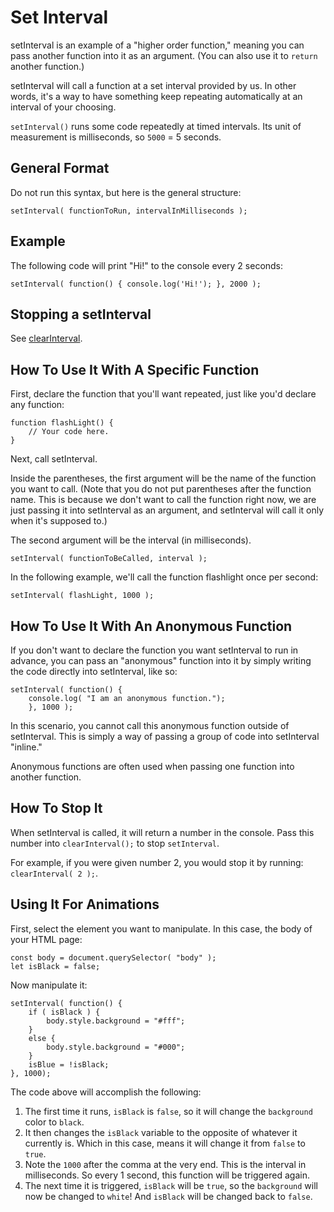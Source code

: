 # Set Interval

setInterval is an example of a "higher order function," meaning you can pass another function into it as an argument. (You can also use it to `return` another function.)

setInterval will call a function at a set interval provided by us. In other words, it's a way to have something keep repeating automatically at an interval of your choosing.

`setInterval()` runs some code repeatedly at timed intervals. Its unit of measurement is milliseconds, so `5000` = 5 seconds.


## General Format

Do not run this syntax, but here is the general structure:

```
setInterval( functionToRun, intervalInMilliseconds );
```


## Example

The following code will print "Hi!" to the console every 2 seconds:

```
setInterval( function() { console.log('Hi!'); }, 2000 );
```


## Stopping a setInterval

See [clearInterval](https://github.com/toddcf/code-snippets/blob/master/javascript/timers/clearInterval.md).


## How To Use It With A Specific Function

First, declare the function that you'll want repeated, just like you'd declare any function:

```
function flashLight() {
	// Your code here.
}
```

Next, call setInterval.

Inside the parentheses, the first argument will be the name of the function you want to call. (Note that you do not put parentheses after the function name. This is because we don't want to call the function right now, we are just passing it into setInterval as an argument, and setInterval will call it only when it's supposed to.)

The second argument will be the interval (in milliseconds).

```
setInterval( functionToBeCalled, interval );
```

In the following example, we'll call the function flashlight once per second:

```
setInterval( flashLight, 1000 );
```

## How To Use It With An Anonymous Function

If you don't want to declare the function you want setInterval to run in advance, you can pass an "anonymous" function into it by simply writing the code directly into setInterval, like so:

```
setInterval( function() {
	console.log( "I am an anonymous function.");
	}, 1000 );
```

In this scenario, you cannot call this anonymous function outside of setInterval. This is simply a way of passing a group of code into setInterval "inline."

Anonymous functions are often used when passing one function into another function.

## How To Stop It

When setInterval is called, it will return a number in the console. Pass this number into `clearInterval();` to stop `setInterval`.

For example, if you were given number 2, you would stop it by running: `clearInterval( 2 );`.

## Using It For Animations

First, select the element you want to manipulate. In this case, the body of your HTML page:

```
const body = document.querySelector( "body" );
let isBlack = false;
```

Now manipulate it:

```
setInterval( function() {
	if ( isBlack ) {
		body.style.background = "#fff";
	}
	else {
		body.style.background = "#000";
	}
	isBlue = !isBlack;
}, 1000);
```

The code above will accomplish the following:

1. The first time it runs, `isBlack` is `false`, so it will change the `background` color to `black`.
2. It then changes the `isBlack` variable to the opposite of whatever it currently is. Which in this case, means it will change it from `false` to `true`.
3. Note the `1000` after the comma at the very end. This is the interval in milliseconds. So every 1 second, this function will be triggered again.
4. The next time it is triggered, `isBlack` will be `true`, so the `background` will now be changed to `white`! And `isBlack` will be changed back to `false`.